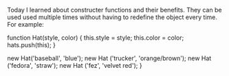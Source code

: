 Today I learned about constructer functions and their benefits. They can be used used multiple times without having to redefine the object every time.
For example:

function Hat(style, color) {
  this.style = style;
  this.color = color;
  hats.push(this);
}

new Hat('baseball', 'blue');
new Hat ('trucker', 'orange/brown');
new Hat ('fedora', 'straw');
new Hat ('fez', 'velvet red');
}
